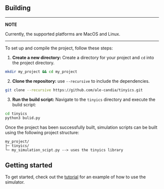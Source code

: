 ## Building

---
**NOTE**

Currently, the supported platforms are MacOS and Linux.

---

To set up and compile the project, follow these steps:

1. **Create a new directory:** Create a directory for your project and `cd` into the project directory.

```sh
mkdir my_project && cd my_project
```

2. **Clone the repository:** use `--recursive` to include the dependencies.
```sh
git clone --recursive https://github.com/ale-candia/tinyics.git
```

3. **Run the build script:** Navigate to the `tinyics` directory and execute the bulid script:
```sh
cd tinyics
python3 bulid.py
```

Once the project has been successfully built, simulation scripts can be built using the following project structure:

```
my_project/
├─ tinyics/
└─ my_simulation_scipt.py --> uses the tinyics library
```

## Getting started

To get started, check out the [tutorial](docs/tutorial.md) for an example of how to use the simulator.
